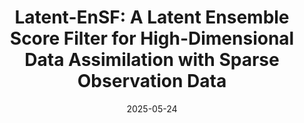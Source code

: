 ---
title: "Latent-EnSF: A Latent Ensemble Score Filter for High-Dimensional Data Assimilation with Sparse Observation Data"
collection: publications
category: conferences
permalink: /publication/2025-latent-ensf
excerpt: 'Accurate modeling and prediction of complex physical systems often rely on data assimilation techniques to correct errors inherent in model simulations. Traditional methods like the Ensemble Kalman Filter (EnKF) and its variants as well as the recently developed Ensemble Score Filters (EnSF) face significant challenges when dealing with high-dimensional and nonlinear Bayesian filtering problems with sparse observations, which are ubiquitous in real-world applications. In this paper, we propose a novel data assimilation method, Latent-EnSF, which leverages EnSF with efficient and consistent latent representations of the full states and sparse observations to address the joint challenges of high dimensionlity in states and high sparsity in observations for nonlinear Bayesian filtering. We introduce a coupled Variational Autoencoder (VAE) with two encoders to encode the full states and sparse observations in a consistent way guaranteed by a latent distribution matching and regularization as well as a consistent state reconstruction. With comparison to several methods, we demonstrate the higher accuracy, faster convergence, and higher efficiency of Latent-EnSF for two challenging applications with complex models in shallow water wave propagation and medium-range weather forecasting, for highly sparse observations in both space and time.'
date: 2025-05-24
venue: 'International Conference on Learning Presentations'
status: ""
authors: 'Phillip Si, Peng Chen'
paperurl: 'https://openreview.net/forum?id=urcEYsZOBz&noteId=JLwdtPtxwQ'
---